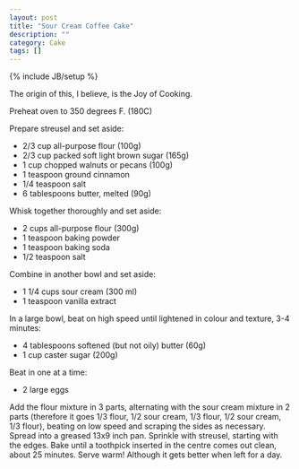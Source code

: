 ```yaml
---
layout: post
title: "Sour Cream Coffee Cake"
description: ""
category: Cake
tags: []
---
```

{% include JB/setup %}

The origin of this, I believe, is the Joy of Cooking.

Preheat oven to 350 degrees F. (180C)

Prepare streusel and set aside:

- 2/3 cup all-purpose flour (100g)
- 2/3 cup packed soft light brown sugar (165g)
- 1 cup chopped walnuts or pecans (100g)
- 1 teaspoon ground cinnamon
- 1/4 teaspoon salt
- 6 tablespoons butter, melted (90g)

Whisk together thoroughly and set aside:

- 2 cups all-purpose flour (300g)
- 1 teaspoon baking powder
- 1 teaspoon baking soda
- 1/2 teaspoon salt

Combine in another bowl and set aside:

- 1 1/4 cups sour cream (300 ml)
- 1 teaspoon vanilla extract

In a large bowl, beat on high speed until lightened in colour and texture, 3-4 minutes:

- 4 tablespoons softened (but not oily) butter (60g)
- 1 cup caster sugar (200g)

Beat in one at a time:

- 2 large eggs

Add the flour mixture in 3 parts, alternating with the sour cream mixture in 2 parts (therefore it goes 1/3 flour, 1/2 sour cream, 1/3 flour, 1/2 sour cream, 1/3 flour), beating on low speed and scraping the sides as necessary.  Spread into a greased 13x9 inch pan.  Sprinkle with streusel, starting with the edges.  Bake until a toothpick inserted in the centre comes out clean, about 25 minutes.  Serve warm!  Although it gets better when left for a day.

